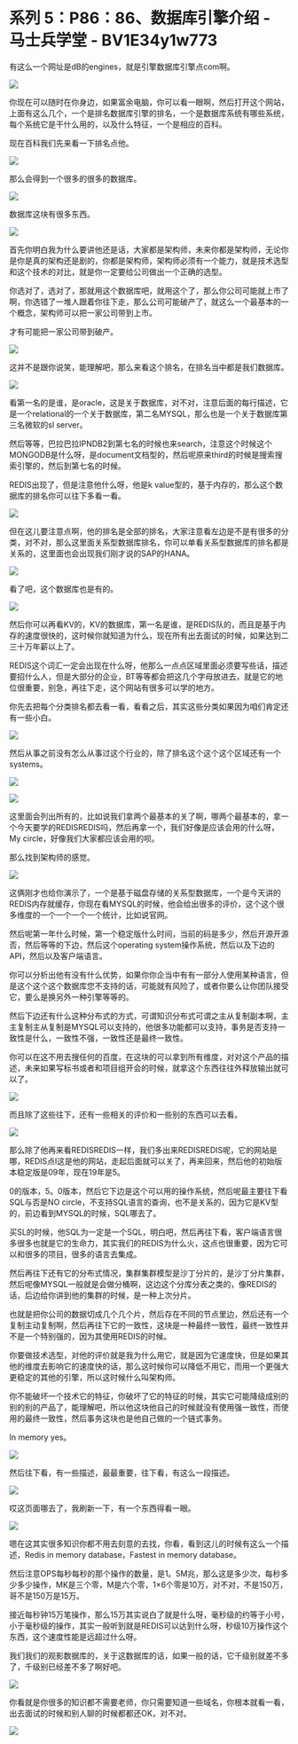 # 系列 5：P86：86、数据库引擎介绍 - 马士兵学堂 - BV1E34y1w773

有这么一个网址是dB的engines，就是引擎数据库引擎点com啊。

![](img/4aedaac79e2d90a95ca7efe91bb73adf_1.png)

你现在可以随时在你身边，如果富余电脑，你可以看一眼啊，然后打开这个网站，上面有这么几个，一个是排名数据库引擎的排名，一个是数据库系统有哪些系统，每个系统它是干什么用的，以及什么特征，一个是相应的百科。

现在百科我们先来看一下排名点他。

![](img/4aedaac79e2d90a95ca7efe91bb73adf_3.png)

那么会得到一个很多的很多的数据库。

![](img/4aedaac79e2d90a95ca7efe91bb73adf_5.png)

数据库这块有很多东西。

![](img/4aedaac79e2d90a95ca7efe91bb73adf_7.png)

首先你明白我为什么要讲他还是话，大家都是架构师，未来你都是架构师，无论你是你是真的架构还是剧的，你都是架构师，架构师必须有一个能力，就是技术选型和这个技术的对比，就是你一定要给公司做出一个正确的选型。

你选对了，选对了，那就用这个数据库吧，就用这个了，那么你公司可能就上市了啊，你选错了一堆人跟着你往下走，那么公司可能破产了，就这么一个最基本的一个概念，架构师可以把一家公司带到上市。

才有可能把一家公司带到破产。

![](img/4aedaac79e2d90a95ca7efe91bb73adf_9.png)

这并不是跟你说笑，能理解吧，那么来看这个排名，在排名当中都是我们数据库。

![](img/4aedaac79e2d90a95ca7efe91bb73adf_11.png)

看第一名的是谁，是oracle，这是关于数据库，对不对，注意后面的每行描述，它是一个relational的一个关于数据库，第二名MYSQL，那么也是一个关于数据库第三名微软的sl server。

然后等等，巴拉巴拉IPNDB2到第七名的时候也来search，注意这个时候这个MONGODB是什么呀，是document文档型的，然后呢原来third的时候是搜索搜索引擎的，然后到第七名的时候。

REDIS出现了，但是注意他什么呀，他是k value型的，基于内存的，那么这个数据库的排名你可以往下多看一看。



![](img/4aedaac79e2d90a95ca7efe91bb73adf_13.png)

但在这儿要注意点啊，他的排名是全部的排名，大家注意看左边是不是有很多的分类，对不对，那么这里面关系型数据库排名，你可以单看关系型数据库的排名都是关系的，这里面也会出现我们刚才说的SAP的HANA。



![](img/4aedaac79e2d90a95ca7efe91bb73adf_15.png)

看了吧，这个数据库也是有的。

![](img/4aedaac79e2d90a95ca7efe91bb73adf_17.png)

然后你可以再看KV的，KV的数据库，第一名是谁，是REDIS队的，而且是基于内存的速度很快的，这时候你就知道为什么，现在所有出去面试的时候，如果达到二三十万年薪以上了。

REDIS这个词汇一定会出现在什么呀，他那么一点点区域里面必须要写些话，描述要招什么人，但是大部分的企业，BT等等都会把这几个字母放进去，就是它的地位很重要，别急，再往下走，这个网站有很多可以学的地方。

你先去把每个分类排名都去看一看，看看之后，其实这些分类如果因为咱们肯定还有一些小白。

![](img/4aedaac79e2d90a95ca7efe91bb73adf_19.png)

然后从事之前没有怎么从事过这个行业的，除了排名这个这个这个区域还有一个systems。

![](img/4aedaac79e2d90a95ca7efe91bb73adf_21.png)

![](img/4aedaac79e2d90a95ca7efe91bb73adf_22.png)

这里面会列出所有的，比如说我们拿两个最基本的关了啊，哪两个最基本的，拿一个今天要学的REDISREDIS吗，然后再拿一个，我们好像是应该会用的什么呀，My circle，好像我们大家都应该会用的呗。

那么找到架构师的感觉。

![](img/4aedaac79e2d90a95ca7efe91bb73adf_24.png)

这俩刚才也给你演示了，一个是基于磁盘存储的关系型数据库，一个是今天讲的REDIS内存就缓存，你现在看MYSQL的时候，他会给出很多的评价，这个这个很多维度的一个一个一个一个统计，比如说官网。

然后呢第一年什么时候，第一个稳定版什么时间，当前的码是多少，然后开源开源否，然后等等的下边，然后这个operating system操作系统，然后以及下边的API，然后以及客户端语言。

你可以分析出他有没有什么优势，如果你你企当中有有一部分人使用某种语言，但是这个这个这个数据库您不支持的话，可能就有风险了，或者你要么让你团队接受它，要么是换另外一种引擎等等的。

然后下边还有什么这种分布式的方式，可谓知识分布式可谓之主从复制副本啊，主主复制主从复制是MYSQL可以支持的，他很多功能都可以支持，事务是否支持一致性是什么，一致性不强，一致性还是最终一致性。

你可以在这不用去搜任何的百度，在这块的可以拿到所有维度，对对这个产品的描述，未来如果写标书或者和项目组开会的时候，就拿这个东西往往外释放输出就可以了。



![](img/4aedaac79e2d90a95ca7efe91bb73adf_26.png)

而且除了这些往下，还有一些相关的评价和一些别的东西可以去看。

![](img/4aedaac79e2d90a95ca7efe91bb73adf_28.png)

那么除了他再来看REDISREDIS一样，我们多出来REDISREDIS呢，它的网站是哪，REDIS点I这是他的网站，走起后面就可以关了，再来回来，然后他的初始版本稳定版是09年，现在19年是5。

0的版本，5。0版本，然后它下边是这个可以用的操作系统，然后呢最主要往下看SQL与否是NO circle，不支持SQL语言的查询，也不是关系的，因为它是KV型的，前边看到MYSQL的时候，SQL哪去了。

买SL的时候，他SQL为一定是一个SQL，明白吧，然后再往下看，客户端语言很多很多也就是它的生命力，其实我们的REDIS为什么火，这点也很重要，因为它可以和很多的项目，很多的语言去集成。

然后再往下还有它的分布式情况，集群集群模型是沙丁分片的，是沙丁分片集群，然后呢像MYSQL一般就是会做分桶啊，这边这个分库分表之类的，像REDIS的话，后边给你讲到他的集群的时候，是一种上次分片。

也就是把你公司的数据切成几个几个片，然后存在不同的节点里边，然后还有一个复制主动复制啊，然后再往下它的一致性，这块是一种最终一致性，最终一致性并不是一个特别强的，因为其使用REDIS的时候。

你要做技术选型，对他的评价就是我为什么用它，就是因为它速度快，但是如果其他的维度去影响它的速度快的话，那么这时候你可以降低不用它，而用一个更强大更稳定的其他的引擎，所以这时候什么叫架构师。

你不能破坏一个技术它的特征，你破坏了它的特征的时候，其实它可能降级成别的别的别的产品了，能理解吧，所以他这块他自己的时候就没有使用强一致性，而使用的最终一致性，然后事务这块也是他自己做的一个链式事务。

In memory yes。

![](img/4aedaac79e2d90a95ca7efe91bb73adf_30.png)

然后往下看，有一些描述，最最重要，往下看，有这么一段描述。

![](img/4aedaac79e2d90a95ca7efe91bb73adf_32.png)

哎这页面哪去了，我刷新一下，有一个东西得看一眼。

![](img/4aedaac79e2d90a95ca7efe91bb73adf_34.png)

嗯在这其实很多知识你都不用去刻意的去找，你看，看到这儿的时候有这么一个描述，Redis in memory database，Fastest in memory database。

然后注意OPS每秒每秒的那个操作的数量，是1。5M兆，那么这是多少次，每秒多少多少操作，MK是三个零，M是六个零，1×6个零是10万，对不对，不是150万，哥不是150万是15万。

接近每秒钟15万笔操作，那么15万其实说白了就是什么呀，毫秒级的约等于小号，小于毫秒级的操作，其实一般听到就是REDIS可以达到什么呀，秒级10万操作这个东西，这个速度性能是远超过什么呀。

我们我们的观影数据库的，关于这数据库的话，如果一般的话，它千级别就差不多了，千级别已经差不多了啊好吧。



![](img/4aedaac79e2d90a95ca7efe91bb73adf_36.png)

你看就是你很多的知识都不需要老师，你只需要知道一些域名，你根本就看一看，出去面试的时候和别人聊的时候都都还OK，对不对。



![](img/4aedaac79e2d90a95ca7efe91bb73adf_38.png)